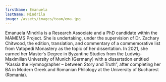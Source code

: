 ```yaml
---
firstName: Emanuela
lastName: Mindrila
image: /assets/images/team/ema.jpg
---
```

Emanuela Mindrila is a Research Associate and a PhD candidate within the MAMEMS Project. She is undertaking, under the supervision of Dr. Zachary Chitwood, the edition, translation, and commentary of a commemorative list from Vatopedi Monastery as the topic of her dissertation. In 2021, she earned her Master’s Degree in Byzantine Studies from the Ludwig-Maximilian University of Munich (Germany) with a dissertation entitled “Kassia the Hymnographer – between Story and Truth”, after completing her BA in Modern Greek and Romanian Philology at the University of Bucharest (Romania).
